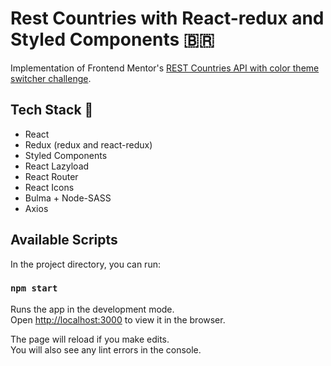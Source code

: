 # Rest Countries with React-redux and Styled Components 🇧🇷

Implementation of Frontend Mentor's [REST Countries API with color theme switcher challenge](https://www.frontendmentor.io/challenges/rest-countries-api-with-color-theme-switcher-5cacc469fec04111f7b848ca).

## Tech Stack 🤖

- React
- Redux (redux and react-redux)
- Styled Components
- React Lazyload
- React Router
- React Icons
- Bulma + Node-SASS
- Axios

## Available Scripts

In the project directory, you can run:

### `npm start`

Runs the app in the development mode.<br />
Open [http://localhost:3000](http://localhost:3000) to view it in the browser.

The page will reload if you make edits.<br />
You will also see any lint errors in the console.